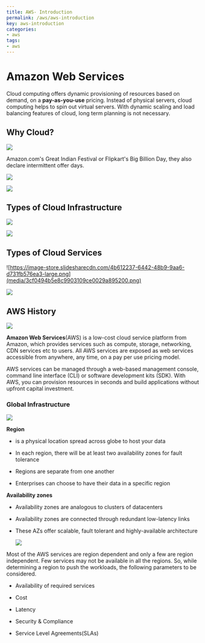 ```yaml
---
title: AWS- Introduction
permalink: /aws/aws-introduction
key: aws-introduction
categories:
- aws
tags:
- aws
---
```


Amazon Web Services
===================

Cloud computing offers dynamic provisioning of resources based on demand, on a
**pay-as-you-use** pricing. Instead of physical servers, cloud computing helps
to spin out virtual servers. With dynamic scaling and load balancing features of
cloud, long term planning is not necessary.

Why Cloud?
----------

![](media/5b1f8c030091305be7740b0054d5931a.png)

Amazon.com's Great Indian Festival or Flipkart's Big Billion Day, they also
declare intermittent offer days.

![](media/ce10a4c0dba57a749b81998ac64b2a86.png)

![](media/76cbb02b64384d9beb3eebfd07a0b2ab.png)

Types of Cloud Infrastructure
-----------------------------

![](media/01f0a91daf3e69d7e8a7ee537c3231b9.png)

![](media/e2008537cec09ce5cd9b25b0430d6281.png)

Types of Cloud Services
-----------------------

![https://image-store.slidesharecdn.com/4b612237-6442-48b9-9aa6-d731fb576ea3-large.png](media/3cf0494b5e8c9903109ce0029a895200.png)

![](media/3afa2d77494841367d6766be6bd73839.png)

AWS History
-----------

![](media/eeeb4974a9454fee6c16f658d8e1052c.png)

**Amazon Web Services**(AWS) is a low-cost cloud service platform from Amazon,
which provides services such as compute, storage, networking, CDN services etc
to users. All AWS services are exposed as web services accessible from anywhere,
any time, on a pay per use pricing model.

AWS services can be managed through a web-based management console, command line
interface (CLI) or software development kits (SDK). With AWS, you can provision
resources in seconds and build applications without upfront capital investment.

### Global Infrastructure

![](media/f2a0b44cac5392b55d3f166c1f17e21a.png)

**Region**

-   is a physical location spread across globe to host your data 

-   In each region, there will be at least two availability zones for fault
    tolerance

-   Regions are separate from one another

-   Enterprises can choose to have their data in a specific region

**Availability zones**

-   Availability zones are analogous to clusters of datacenters

-   Availability zones are connected through redundant low-latency links

-   These AZs offer scalable, fault tolerant and highly-available architecture

    ![](media/aa9f4bf9a821097e2783759056698d44.png)

Most of the AWS services are region dependent and only a few are region
independent. Few services may not be available in all the regions. So, while
determining a region to push the workloads, the following parameters to be
considered.

-   Availability of required services

-   Cost

-   Latency

-   Security & Compliance

-   Service Level Agreements(SLAs)

